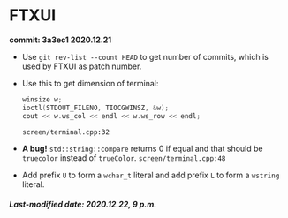 # FTXUI

**commit: 3a3ec1 2020.12.21**

+ Use `git rev-list --count HEAD` to get number of commits, which is used by FTXUI as patch number.

+ Use this to get dimension of terminal:

  ```c++
  winsize w;
  ioctl(STDOUT_FILENO, TIOCGWINSZ, &w);
  cout << w.ws_col << endl << w.ws_row << endl;
  ```

  `screen/terminal.cpp:32`

+ **A bug!** `std::string::compare` returns 0 if equal and that should be `truecolor` instead of `trueColor`. `screen/terminal.cpp:48`

+ Add prefix `U` to form a `wchar_t` literal and add prefix `L` to form a `wstring` literal.

##### Last-modified date: 2020.12.22, 9 p.m.